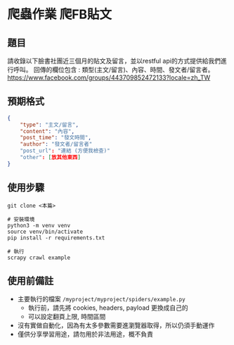 # 爬蟲作業 爬FB貼文

## 題目
請收錄以下臉書社團近三個月的貼文及留言，並以restful api的方式提供給我們進行呼叫。
回傳的欄位包含 : 類型(主文/留言)、內容、時間、發文者/留言者。
https://www.facebook.com/groups/443709852472133?locale=zh_TW

## 預期格式
```json
{
    "type": "主文/留言",
    "content": "內容",
    "post_time": "發文時間",
    "author": "發文者/留言者"
    "post_url": "連結 (方便我檢查)"
    "other": [放其他東西]
}
```

## 使用步驟
```
git clone <本篇>

# 安裝環境
python3 -m venv venv
source venv/bin/activate
pip install -r requirements.txt

# 執行
scrapy crawl example
```

## 使用前備註
- 主要執行的檔案 `/myproject/myproject/spiders/example.py`
    - 執行前，請先將 cookies, headers, payload 更換成自己的
    - 可以設定翻頁上限, 時間區間
- 沒有實做自動化，因為有太多參數需要進瀏覽器取得，所以仍須手動運作
- 僅供分享學習用途，請勿用於非法用途，概不負責


